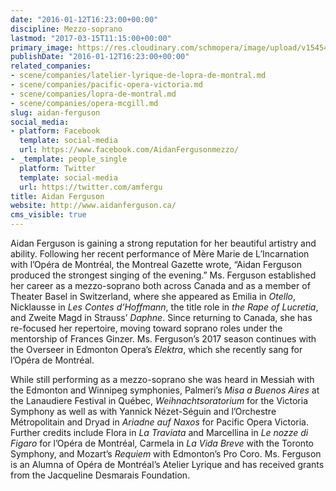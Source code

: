 ```yaml
---
date: "2016-01-12T16:23:00+00:00"
discipline: Mezzo-soprano
lastmod: "2017-03-15T11:15:00+00:00"
primary_image: https://res.cloudinary.com/schmopera/image/upload/v1545409169/media/webhook-uploads/1452615695868/2016-11-12---Aidan-Ferguson.jpg.jpg
publishDate: "2016-01-12T16:23:00+00:00"
related_companies:
- scene/companies/latelier-lyrique-de-lopra-de-montral.md
- scene/companies/pacific-opera-victoria.md
- scene/companies/lopra-de-montral.md
- scene/companies/opera-mcgill.md
slug: aidan-ferguson
social_media:
- platform: Facebook
  template: social-media
  url: https://www.facebook.com/AidanFergusonmezzo/
- _template: people_single
  platform: Twitter
  template: social-media
  url: https://twitter.com/amfergu
title: Aidan Ferguson
website: http://www.aidanferguson.ca/
cms_visible: true
---
```


Aidan Ferguson is gaining a strong reputation for her beautiful artistry and ability. Following her recent performance of Mère Marie de L’Incarnation with l’Opéra de Montréal, the Montreal Gazette wrote, “Aidan Ferguson produced the strongest singing of the evening.” Ms. Ferguson established her career as a mezzo-soprano both across Canada and as a member of Theater Basel in Switzerland, where she appeared as Emilia in *Otello*, Nicklausse in *Les Contes d’Hoffmann*, the title role in *the Rape of Lucretia*, and Zweite Magd in Strauss’ *Daphne*. Since returning to Canada, she has re-focused her repertoire, moving toward soprano roles under the mentorship of Frances Ginzer. Ms. Ferguson’s 2017 season continues with the Overseer in Edmonton Opera’s *Elektra*, which she recently sang for l’Opéra de Montréal.

While still performing as a mezzo-soprano she was heard in Messiah with the Edmonton and Winnipeg symphonies, Palmeri’s *Misa a Buenos Aires* at the Lanaudiere Festival in Québec, *Weihnachtsoratorium* for the Victoria Symphony as well as with Yannick Nézet-Séguin and l’Orchestre Métropolitain and Dryad in *Ariadne auf Naxos* for Pacific Opera Victoria. Further credits include Flora in *La Traviata* and Marcellina in *Le nozze di Figaro* for l’Opéra de Montréal, Carmela in *La Vida Breve* with the Toronto Symphony, and Mozart’s *Requiem* with Edmonton’s Pro Coro. Ms. Ferguson is an Alumna of Opéra de Montréal’s Atelier Lyrique and has received grants from the Jacqueline Desmarais Foundation.

